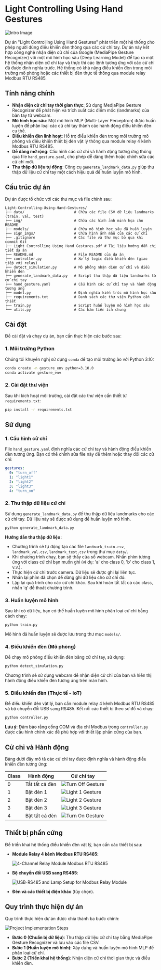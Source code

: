# Light Controlling Using Hand Gestures

![Intro Image](./img/intro_img.jpeg)

Dự án "Light Controlling Using Hand Gestures" phát triển một hệ thống cho phép người dùng điều khiển đèn thông qua các cử chỉ tay. Dự án này kết hợp công nghệ nhận diện cử chỉ của Google (MediaPipe Gesture Recognizer) với một mô hình học sâu (Deep Learning Model) để tạo ra một hệ thống nhận diện cử chỉ tay và thực thi các lệnh tương ứng với các cử chỉ đã được định nghĩa trước. Hệ thống có khả năng điều khiển đèn trong môi trường mô phỏng hoặc các thiết bị đèn thực tế thông qua module relay Modbus RTU RS485.

## Tính năng chính

*   **Nhận diện cử chỉ tay thời gian thực**: Sử dụng MediaPipe Gesture Recognizer để phát hiện và trích xuất các điểm mốc (landmarks) của bàn tay từ webcam.
*   **Mô hình học sâu**: Một mô hình MLP (Multi-Layer Perceptron) được huấn luyện để phân loại các cử chỉ tay thành các hành động điều khiển đèn cụ thể.
*   **Điều khiển đèn linh hoạt**: Hỗ trợ điều khiển đèn trong môi trường mô phỏng và điều khiển thiết bị đèn vật lý thông qua module relay 4 kênh Modbus RTU RS485.
*   **Dễ dàng mở rộng**: Cấu hình các cử chỉ và hành động tương ứng thông qua file `hand_gesture.yaml`, cho phép dễ dàng thêm hoặc chỉnh sửa các cử chỉ mới.
*   **Thu thập dữ liệu tự động**: Công cụ `generate_landmark_data.py` giúp thu thập dữ liệu cử chỉ tay một cách hiệu quả để huấn luyện mô hình.

## Cấu trúc dự án

Dự án được tổ chức với các thư mục và file chính sau:

```
Light-Controlling-Using-Hand-Gestures/
├── data/                       # Chứa các file CSV dữ liệu landmarks (train, val, test)
├── img/                        # Chứa các hình ảnh minh họa cho README
├── models/                     # Chứa mô hình học sâu đã huấn luyện
├── sign_imgs/                  # Chứa hình ảnh mẫu của các cử chỉ
├── .gitignore                  # Các file và thư mục bỏ qua khi commit Git
├── Light Controlling Using Hand Gestures.pdf # Tài liệu hướng dẫn chi tiết dự án
├── README.md                   # File README của dự án
├── controller.py               # Xử lý logic điều khiển đèn (giao tiếp với relay)
├── detect_simulation.py        # Mô phỏng nhận diện cử chỉ và điều khiển đèn
├── generate_landmark_data.py   # Script thu thập dữ liệu landmarks từ cử chỉ tay
├── hand_gesture.yaml           # Cấu hình các cử chỉ tay và hành động tương ứng
├── model.py                    # Định nghĩa kiến trúc mô hình học sâu
├── requirements.txt            # Danh sách các thư viện Python cần thiết
├── train.py                    # Script huấn luyện mô hình học sâu
└── utils.py                    # Các hàm tiện ích chung
```

## Cài đặt

Để cài đặt và chạy dự án, bạn cần thực hiện các bước sau:

### 1. Môi trường Python

Chúng tôi khuyến nghị sử dụng `conda` để tạo môi trường ảo với Python 3.10:

```bash
conda create -n gesture_env python=3.10.0
conda activate gesture_env
```

### 2. Cài đặt thư viện

Sau khi kích hoạt môi trường, cài đặt các thư viện cần thiết từ `requirements.txt`:

```bash
pip install -r requirements.txt
```

## Sử dụng

### 1. Cấu hình cử chỉ

File `hand_gesture.yaml` định nghĩa các cử chỉ tay và hành động điều khiển đèn tương ứng. Bạn có thể chỉnh sửa file này để thêm hoặc thay đổi các cử chỉ:

```yaml
gestures:
  0: "turn_off"
  1: "light1"
  2: "light2"
  3: "light3"
  4: "turn_on"
```

### 2. Thu thập dữ liệu cử chỉ

Sử dụng `generate_landmark_data.py` để thu thập dữ liệu landmarks cho các cử chỉ tay. Dữ liệu này sẽ được sử dụng để huấn luyện mô hình.

```bash
python generate_landmark_data.py
```

**Hướng dẫn thu thập dữ liệu:**

*   Chương trình sẽ tự động tạo các file `landmark_train.csv`, `landmark_val.csv`, `landmark_test.csv` trong thư mục `data/`.
*   Khi chương trình chạy, bạn sẽ thấy cửa sổ webcam. Nhấn phím tương ứng với class cử chỉ bạn muốn ghi (ví dụ: 'a' cho class 0, 'b' cho class 1, v.v.).
*   Thực hiện cử chỉ trước camera. Dữ liệu sẽ được ghi lại liên tục.
*   Nhấn lại phím đã chọn để dừng ghi dữ liệu cho cử chỉ đó.
*   Lặp lại quá trình cho các cử chỉ khác. Sau khi hoàn tất tất cả các class, nhấn 'q' để thoát chương trình.

### 3. Huấn luyện mô hình

Sau khi có dữ liệu, bạn có thể huấn luyện mô hình phân loại cử chỉ bằng cách chạy:

```bash
python train.py
```

Mô hình đã huấn luyện sẽ được lưu trong thư mục `models/`.

### 4. Điều khiển đèn (Mô phỏng)

Để chạy mô phỏng điều khiển đèn bằng cử chỉ tay, sử dụng:

```bash
python detect_simulation.py
```

Chương trình sẽ sử dụng webcam để nhận diện cử chỉ của bạn và hiển thị hành động điều khiển đèn tương ứng trên màn hình.

### 5. Điều khiển đèn (Thực tế - IoT)

Để điều khiển đèn vật lý, bạn cần module relay 4 kênh Modbus RTU RS485 và bộ chuyển đổi USB sang RS485. Kết nối các thiết bị theo sơ đồ và chạy:

```bash
python controller.py
```

**Lưu ý**: Đảm bảo rằng cổng COM và địa chỉ Modbus trong `controller.py` được cấu hình chính xác để phù hợp với thiết lập phần cứng của bạn.

## Cử chỉ và Hành động

Bảng dưới đây mô tả các cử chỉ tay được định nghĩa và hành động điều khiển đèn tương ứng:

| Class | Hành động           | Cử chỉ tay                                    |
|-------|---------------------|-----------------------------------------------|
| 0     | Tắt tất cả đèn      | ![Turn Off Gesture](./sign_imgs/turn_off.jpg) |
| 1     | Bật đèn 1           | ![Light 1 Gesture](./sign_imgs/light1.jpg)          |
| 2     | Bật đèn 2           | ![Light 2 Gesture](./sign_imgs/light2.jpg)          |
| 3     | Bật đèn 3           | ![Light 3 Gesture](./sign_imgs/light3.jpg)          |
| 4     | Bật tất cả đèn      | ![Turn On Gesture](./sign_imgs/turn_on.jpg)         |

## Thiết bị phần cứng

Để triển khai hệ thống điều khiển đèn vật lý, bạn cần các thiết bị sau:

*   **Module Relay 4 kênh Modbus RTU RS485**:

    ![4-Channel Relay Module Modbus RTU RS485](./img/4-Channel_Relay_Module_Modbus_RTU_RS485.jpeg)
*   **Bộ chuyển đổi USB sang RS485**: 

    ![USB-RS485 and Lamp Setup for Modbus Relay Module](./img/USB-RS485_and_Lamp_Setup_for_Modbus_Relay_Module.jpeg)
*   **Đèn và các thiết bị điện khác** (tùy chọn).

## Quy trình thực hiện dự án

Quy trình thực hiện dự án được chia thành ba bước chính:

![Project Implementation Steps](./img/project_implementation_steps.jpeg)

*   **Bước 0 (Chuẩn bị dữ liệu)**: Thu thập dữ liệu cử chỉ tay bằng MediaPipe Gesture Recognizer và lưu vào các file CSV.
*   **Bước 1 (Huấn luyện mô hình)**: Xây dựng và huấn luyện mô hình MLP để phân loại cử chỉ.
*   **Bước 2 (Triển khai hệ thống)**: Nhận diện cử chỉ thời gian thực và điều khiển đèn.


